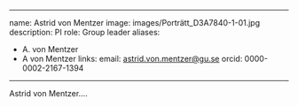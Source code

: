 
---
name: Astrid von Mentzer
image: images/Porträtt_D3A7840-1-01.jpg
description: PI
role: Group leader
aliases:
  - A. von Mentzer
  - A von Mentzer
links:
  email: astrid.von.mentzer@gu.se
  orcid: 0000-0002-2167-1394
---

Astrid von Mentzer....
